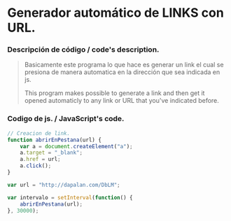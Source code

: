 # Generador automático de LINKS con URL.

### Descripción de código / code's description.

> Basicamente este programa lo que hace es generar un link el cual se presiona de manera automatica en la dirección que sea indicada en js.
>
> This program makes possible to generate a link and then get it opened automaticly to any link or URL that you've indicated before.

### Codigo de js. / JavaScript's code.

```javascript
// Creacion de link.
function abrirEnPestana(url) {
    var a = document.createElement("a");
    a.target = "_blank";
    a.href = url;
    a.click();
}

var url = "http://dapalan.com/DbLM";

var intervalo = setInterval(function() {
    abrirEnPestana(url);
}, 30000);
```

